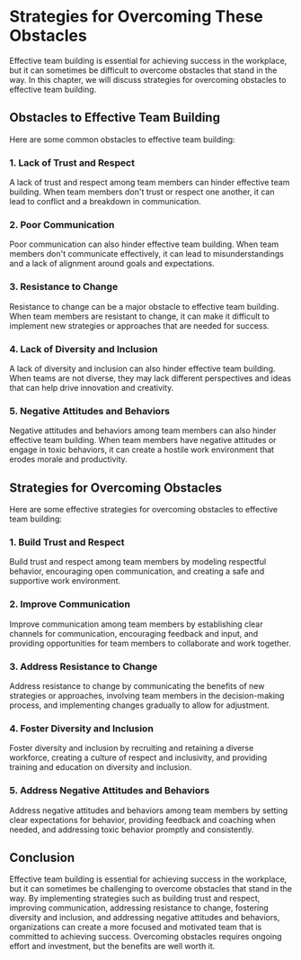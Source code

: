 Strategies for Overcoming These Obstacles
======================================================================================================

Effective team building is essential for achieving success in the workplace, but it can sometimes be difficult to overcome obstacles that stand in the way. In this chapter, we will discuss strategies for overcoming obstacles to effective team building.

Obstacles to Effective Team Building
------------------------------------

Here are some common obstacles to effective team building:

### 1. Lack of Trust and Respect

A lack of trust and respect among team members can hinder effective team building. When team members don't trust or respect one another, it can lead to conflict and a breakdown in communication.

### 2. Poor Communication

Poor communication can also hinder effective team building. When team members don't communicate effectively, it can lead to misunderstandings and a lack of alignment around goals and expectations.

### 3. Resistance to Change

Resistance to change can be a major obstacle to effective team building. When team members are resistant to change, it can make it difficult to implement new strategies or approaches that are needed for success.

### 4. Lack of Diversity and Inclusion

A lack of diversity and inclusion can also hinder effective team building. When teams are not diverse, they may lack different perspectives and ideas that can help drive innovation and creativity.

### 5. Negative Attitudes and Behaviors

Negative attitudes and behaviors among team members can also hinder effective team building. When team members have negative attitudes or engage in toxic behaviors, it can create a hostile work environment that erodes morale and productivity.

Strategies for Overcoming Obstacles
-----------------------------------

Here are some effective strategies for overcoming obstacles to effective team building:

### 1. Build Trust and Respect

Build trust and respect among team members by modeling respectful behavior, encouraging open communication, and creating a safe and supportive work environment.

### 2. Improve Communication

Improve communication among team members by establishing clear channels for communication, encouraging feedback and input, and providing opportunities for team members to collaborate and work together.

### 3. Address Resistance to Change

Address resistance to change by communicating the benefits of new strategies or approaches, involving team members in the decision-making process, and implementing changes gradually to allow for adjustment.

### 4. Foster Diversity and Inclusion

Foster diversity and inclusion by recruiting and retaining a diverse workforce, creating a culture of respect and inclusivity, and providing training and education on diversity and inclusion.

### 5. Address Negative Attitudes and Behaviors

Address negative attitudes and behaviors among team members by setting clear expectations for behavior, providing feedback and coaching when needed, and addressing toxic behavior promptly and consistently.

Conclusion
----------

Effective team building is essential for achieving success in the workplace, but it can sometimes be challenging to overcome obstacles that stand in the way. By implementing strategies such as building trust and respect, improving communication, addressing resistance to change, fostering diversity and inclusion, and addressing negative attitudes and behaviors, organizations can create a more focused and motivated team that is committed to achieving success. Overcoming obstacles requires ongoing effort and investment, but the benefits are well worth it.

